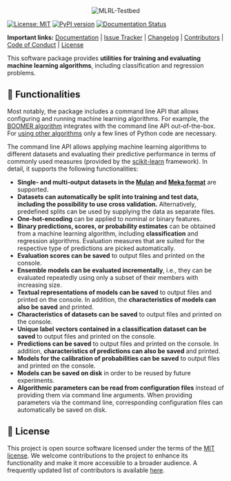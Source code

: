 <p align="center">
  <picture>
    <source media="(prefers-color-scheme: dark)" srcset="https://github.com/mrapp-ke/MLRL-Boomer/raw/main/doc/_static/logo_testbed_dark.svg">
    <source media="(prefers-color-scheme: light)" srcset="https://github.com/mrapp-ke/MLRL-Boomer/raw/main/doc/_static/logo_testbed_light.svg">
    <img alt="MLRL-Testbed" src="https://github.com/mrapp-ke/MLRL-Boomer/raw/main/.assets/logo_testbed_light.svg">
  </picture>
</p>

[![License: MIT](https://img.shields.io/badge/License-MIT-yellow.svg)](https://opensource.org/licenses/MIT) [![PyPI version](https://badge.fury.io/py/mlrl-testbed.svg)](https://badge.fury.io/py/mlrl-testbed) [![Documentation Status](https://readthedocs.org/projects/mlrl-boomer/badge/?version=latest)](https://mlrl-boomer.readthedocs.io/en/latest/?badge=latest)

**Important links:** [Documentation](https://mlrl-boomer.readthedocs.io/en/latest/user_guide/testbed/index.html) | [Issue Tracker](https://github.com/mrapp-ke/MLRL-Boomer/issues) | [Changelog](https://mlrl-boomer.readthedocs.io/en/latest/misc/CHANGELOG.html) | [Contributors](https://mlrl-boomer.readthedocs.io/en/latest/misc/CONTRIBUTORS.html) | [Code of Conduct](https://mlrl-boomer.readthedocs.io/en/latest/misc/CODE_OF_CONDUCT.html) | [License](https://mlrl-boomer.readthedocs.io/en/latest/misc/LICENSE.html)

This software package provides **utilities for training and evaluating machine learning algorithms**, including classification and regression problems.

## :wrench: Functionalities

Most notably, the package includes a command line API that allows configuring and running machine learning algorithms. For example, the [BOOMER algorithm](https://mlrl-boomer.readthedocs.io/en/stable/user_guide/boosting/index.html) integrates with the command line API out-of-the-box. For [using other algorithms](https://mlrl-boomer.readthedocs.io/en/latest/user_guide/testbed/runnables.html) only a few lines of Python code are necessary.

The command line API allows applying machine learning algorithms to different datasets and evaluating their predictive performance in terms of commonly used measures (provided by the [scikit-learn](https://scikit-learn.org/) framework). In detail, it supports the following functionalities:

- **Single- and multi-output datasets in the [Mulan](http://mulan.sourceforge.net/format.html) and [Meka format](https://waikato.github.io/meka/datasets/)** are supported.
- **Datasets can automatically be split into training and test data, including the possibility to use cross validation.** Alternatively, predefined splits can be used by supplying the data as separate files.
- **One-hot-encoding** can be applied to nominal or binary features.
- **Binary predictions, scores, or probability estimates** can be obtained from a machine learning algorithm, including **classification** and regression algorithms. Evaluation measures that are suited for the respective type of predictions are picked automatically.
- **Evaluation scores can be saved** to output files and printed on the console.
- **Ensemble models can be evaluated incrementally**, i.e., they can be evaluated repeatedly using only a subset of their members with increasing size.
- **Textual representations of models can be saved** to output files and printed on the console. In addition, the **characteristics of models can also be saved** and printed.
- **Characteristics of datasets can be saved** to output files and printed on the console.
- **Unique label vectors contained in a classification dataset can be saved** to output files and printed on the console.
- **Predictions can be saved** to output files and printed on the console. In addition, **characteristics of predictions can also be saved** and printed.
- **Models for the calibration of probabilities can be saved** to output files and printed on the console.
- **Models can be saved on disk** in order to be reused by future experiments.
- **Algorithmic parameters can be read from configuration files** instead of providing them via command line arguments. When providing parameters via the command line, corresponding configuration files can automatically be saved on disk.

## :scroll: License

This project is open source software licensed under the terms of the [MIT license](https://mlrl-boomer.readthedocs.io/en/latest/misc/LICENSE.html). We welcome contributions to the project to enhance its functionality and make it more accessible to a broader audience. A frequently updated list of contributors is available [here](https://mlrl-boomer.readthedocs.io/en/latest/misc/CONTRIBUTORS.html).
